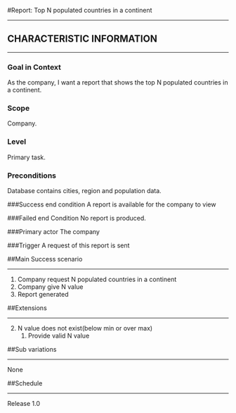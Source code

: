 #Report: Top N populated countries in a continent

---
## CHARACTERISTIC INFORMATION

---
### Goal in Context

As the company, I want a report that shows the top N populated countries in a continent.

### Scope

Company.

### Level

Primary task.

### Preconditions

Database contains cities, region and population data.

###Success end condition
A report is available for the company to view

###Failed end Condition
No report is produced.

###Primary actor
The company

###Trigger
A request of this report is sent

##Main Success scenario

---
1. Company request N populated countries in a continent
2. Company give N value
3. Report generated

##Extensions

---
2. N value does not exist(below min or over max)
   1. Provide valid N value

##Sub variations

---
None

##Schedule

---
Release 1.0
